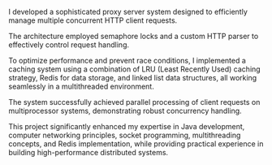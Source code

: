 I developed a sophisticated proxy server system designed to efficiently manage multiple concurrent HTTP client requests. 

The architecture employed semaphore locks and a custom HTTP parser to effectively control request handling. 

To optimize performance and prevent race conditions, I implemented a caching system using a combination of LRU (Least Recently Used) caching strategy, Redis for data storage, and linked list data structures, all working seamlessly in a multithreaded environment. 

The system successfully achieved parallel processing of client requests on multiprocessor systems, demonstrating robust concurrency handling. 

This project significantly enhanced my expertise in Java development, computer networking principles, socket programming, multithreading concepts, and Redis implementation, while providing practical experience in building high-performance distributed systems.
